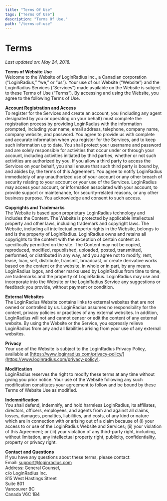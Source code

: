```yaml
---
title: "Terms Of Use"
tags: ["Terms Of Use"]
description: "Terms Of Use." 
path: "/terms-of-use"
---
```


# Terms


_Last updated on: May 24, 2018._

**Terms of Website Use**  
Welcome to the Website of LoginRadius Inc., a Canadian corporation (“LoginRadius,” “we,” or “us”). Your use of our Website (“Website”) and the LoginRadius Services (“Services”) made available on the Website is subject to these Terms of Use (“Terms”). By accessing and using the Website, you agree to the following Terms of Use.

**Account Registration and Access**  
To register for the Services and create an account, you (including any agent designated by you or operating on your behalf) must complete the registration process by providing LoginRadius with the information prompted, including your name, email address, telephone, company name, company website, and password. You agree to provide us with complete and accurate information when you register for the Services, and to keep such information up to date. You shall protect your username and password and are solely responsible for activities that occur under or through your account, including activities initiated by third parties, whether or not such activities are authorized by you. If you allow a third party to access the Services on your behalf, you shall ensure that such third party is bound by, and abides by, the terms of this Agreement. You agree to notify LoginRadius immediately of any unauthorized use of your account or any other breach of security relating to your account or your use of the Services. LoginRadius may access your account, or information associated with your account, to provide support or maintenance, for security-related reasons, or any other business purpose. You acknowledge and consent to such access.

**Copyrights and Trademarks**  
The Website is based upon proprietary LoginRadius technology and includes the Content. The Website is protected by applicable intellectual property and other laws, including trademark and copyright laws. The Website, including all intellectual property rights in the Website, belongs to and is the property of LoginRadius. LoginRadius owns and retains all copyrights to the content with the exception of certain content as specifically permitted on the site. The Content may not be copied, reproduced, modified, republished, uploaded, posted, transmitted, performed, or distributed in any way, and you agree not to modify, rent, lease, loan, sell, distribute, transmit, broadcast, or create derivative works based on the content or the website, in whole or in part, by any means. LoginRadius logos, and other marks used by LoginRadius from time to time, are trademarks and the property of LoginRadius. LoginRadius may use and incorporate into the Website or the LoginRadius Service any suggestions or feedback you provide, without payment or condition.

**External Websites**  
The LoginRadius Website contains links to external websites that are not owned or controlled by us. LoginRadius assumes no responsibility for the content, privacy policies or practices of any external websites. In addition, LoginRadius will not and cannot censor or edit the content of any external website. By using the Website or the Service, you expressly relieve LoginRadius from any and all liabilities arising from your use of any external websites.

**Privacy**  
Your use of the Website is subject to the LoginRadius Privacy Policy, available at [https://www.loginradius.com/privacy-policy/](https://www.loginradius.com/privacy-policy).

**Modification**  
LoginRadius reserves the right to modify these terms at any time without giving you prior notice. Your use of the Website following any such modification constitutes your agreement to follow and be bound by these Terms of Website Use as modified.

**Indemnification**  
You shall defend, indemnify, and hold harmless LoginRadius, its affiliates, directors, officers, employees, and agents from and against all claims, losses, damages, penalties, liabilities, and costs, of any kind or nature which are in connection with or arising out of a claim because of (i) your access to or use of the LoginRadius Website and Services; (ii) your violation of this Agreement; or (iii) your violation of any third-party right, including, without limitation, any intellectual property right, publicity, confidentiality, property or privacy right.

**Contact and Questions**  
If you have any questions about these terms, please contact:  
Email: [support@loginradius.com](mailto:support@loginradius.com)  
Address: General Counsel,  
c/o LoginRadius Inc.  
815 West Hastings Street  
Suite 801  
Vancouver BC  
Canada V6C 1B4
